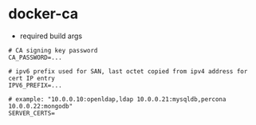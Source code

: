 # docker-ca

* required build args

```
# CA signing key password
CA_PASSWORD=...

# ipv6 prefix used for SAN, last octet copied from ipv4 address for cert IP entry
IPV6_PREFIX=...

# example: "10.0.0.10:openldap,ldap 10.0.0.21:mysqldb,percona 10.0.0.22:mongodb"
SERVER_CERTS=
```

